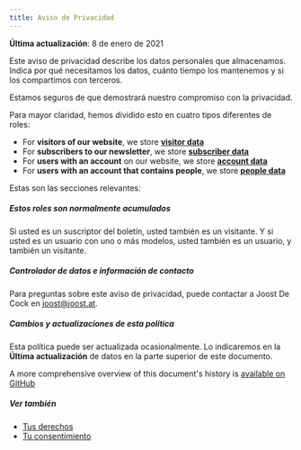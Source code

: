 ```yaml
---
title: Aviso de Privacidad
---
```


**Última actualización**: 8 de enero de 2021

Este aviso de privacidad describe los datos personales que almacenamos. Indica por qué necesitamos los datos, cuánto tiempo los mantenemos y si los compartimos con terceros.

Estamos seguros de que demostrará nuestro compromiso con la privacidad.

Para mayor claridad, hemos dividido esto en cuatro tipos diferentes de roles:

-   For **visitors of our website**, we store **[visitor data](/docs/various/privacy/visitor/)**
-   For **subscribers to our newsletter**, we store **[subscriber data](/docs/various/privacy/subscriber/)**
-   For **users with an account** on our website, we store **[account data](/docs/various/privacy/account/)**
-   For **users with an account that contains people**, we store **[people data](/docs/various/privacy/people/)**

Estas son las secciones relevantes:

<ReadMore list />

<Tip>

##### Estos roles son normalmente acumulados

Si usted es un suscriptor del boletín, usted también es un visitante.
Y si usted es un usuario con uno o más modelos, usted también es un usuario, y también un visitante.

</Tip>

##### Controlador de datos e información de contacto

Para preguntas sobre este aviso de privacidad, puede contactar a Joost De Cock en joost@joost.at.

##### Cambios y actualizaciones de esta política

Esta política puede ser actualizada ocasionalmente. Lo indicaremos en la **Última actualización** de datos en la parte superior de este documento.

A more comprehensive overview of this document's history is [available on GitHub](https://github.com/freesewing/markdown/commits/develop/org/docs/various/privacy)

##### Ver también

-   [Tus derechos][2]
-   [Tu consentimiento][3]

[2]: /docs/various/right/

[3]: /account/actions/consent/
